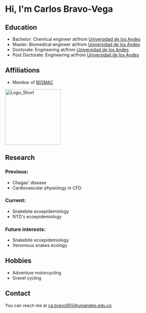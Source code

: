 # Hi, I'm Carlos Bravo-Vega

<!-- A short sentence that can  describe who you are -->

<!-- All of your education background -->
## Education

- Bachelor: Chemical engineer at/from [Universidad de los Andes](https://uniandes.edu.co/)
- Master: Biomedical engineer at/from [Universidad de los Andes](https://uniandes.edu.co/)
-  Doctorate: Engineering at/from [Universidad de los Andes](https://uniandes.edu.co/)
- Post Doctorate: Engineering at/from [Universidad de los Andes](https://uniandes.edu.co/)

<!-- While BIOMAC is our common group, the collaboration between groups and affiliations are encourage -->
## Affiliations

- Member of [BIOMAC](https://github.com/biomac-lab)


<img width="180" alt="Logo_Short" src="https://user-images.githubusercontent.com/73041689/218108873-dd5daaaa-2874-43d3-a089-8403dda3e18f.png">



<!-- Showing what you work on, lets other collaborate with you -->
## Research

### Previous:

- Chagas' disease
- Cardiovascular physiology in CFD

### Current:

- Snakebite ecoepidemiology
- NTD's ecoepidemiology

<!-- Topics that you haven't research yet but are intriguing to you -->
### Future interests:

- Snakebite ecoepidemiology
- Venomous snakes ecology


<!-- Because we are humans before researchers -->
## Hobbies

- Adventure motorcycling
- Gravel cycling


## Contact

You can reach me at <ca.bravo955@uniandes.edu.co>

